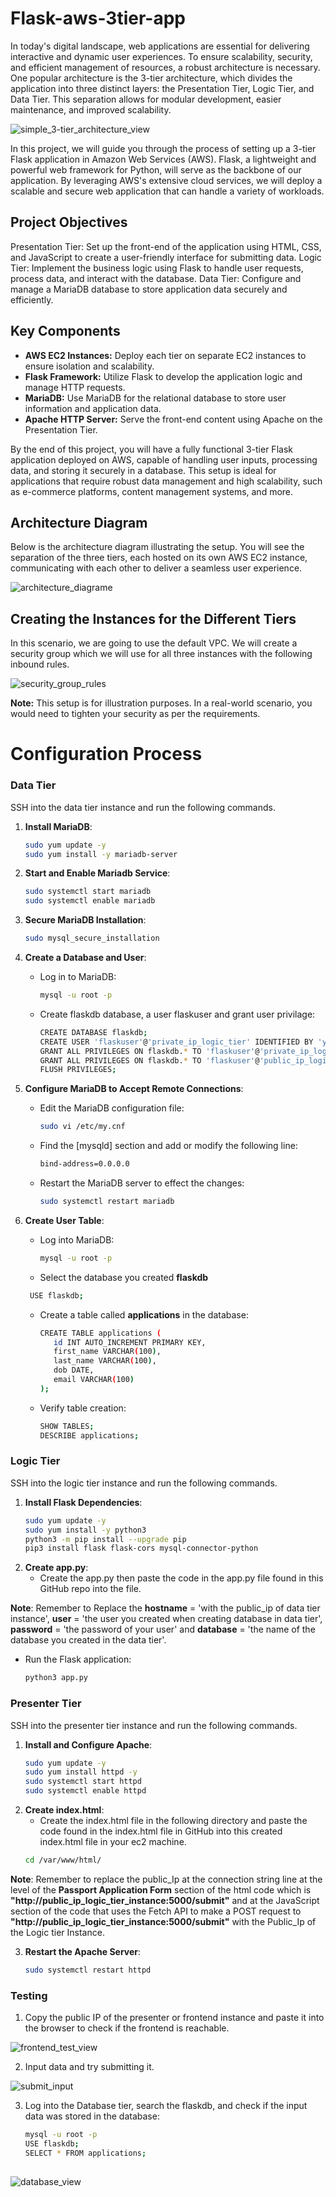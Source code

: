 # Flask-aws-3tier-app

In today's digital landscape, web applications are essential for delivering interactive and dynamic user experiences. To ensure scalability, security, and efficient management of resources, a robust architecture is necessary. One popular architecture is the 3-tier architecture, which divides the application into three distinct layers: the Presentation Tier, Logic Tier, and Data Tier. This separation allows for modular development, easier maintenance, and improved scalability.


![simple_3-tier_architecture_view](https://github.com/ARREYETTA14/flask-aws-3tier-app/assets/112652000/6c73a04a-b9d7-429c-8751-a04e03002e3d)

In this project, we will guide you through the process of setting up a 3-tier Flask application in Amazon Web Services (AWS). Flask, a lightweight and powerful web framework for Python, will serve as the backbone of our application. By leveraging AWS's extensive cloud services, we will deploy a scalable and secure web application that can handle a variety of workloads.

## Project Objectives
Presentation Tier: Set up the front-end of the application using HTML, CSS, and JavaScript to create a user-friendly interface for submitting data.
Logic Tier: Implement the business logic using Flask to handle user requests, process data, and interact with the database.
Data Tier: Configure and manage a MariaDB database to store application data securely and efficiently.

## Key Components
- **AWS EC2 Instances:** Deploy each tier on separate EC2 instances to ensure isolation and scalability.
- **Flask Framework:** Utilize Flask to develop the application logic and manage HTTP requests.
- **MariaDB:** Use MariaDB for the relational database to store user information and application data.
- **Apache HTTP Server:** Serve the front-end content using Apache on the Presentation Tier.

By the end of this project, you will have a fully functional 3-tier Flask application deployed on AWS, capable of handling user inputs, processing data, and storing it securely in a database. This setup is ideal for applications that require robust data management and high scalability, such as e-commerce platforms, content management systems, and more.

## Architecture Diagram
Below is the architecture diagram illustrating the setup. You will see the separation of the three tiers, each hosted on its own AWS EC2 instance, communicating with each other to deliver a seamless user experience.

![architecture_diagrame](https://github.com/ARREYETTA14/flask-aws-3tier-app/assets/112652000/956ef01c-00d2-4373-ba97-6ac3525b9643)

## Creating the Instances for the Different Tiers
In this scenario, we are going to use the default VPC. We will create a security group which we will use for all three instances with the following inbound rules.

![security_group_rules](https://github.com/ARREYETTA14/flask-aws-3tier-app/assets/112652000/163244d4-459b-4e9d-a53a-1b8138e59b3c)

**Note:** This setup is for illustration purposes. In a real-world scenario, you would need to tighten your security as per the requirements.

# Configuration Process

### Data Tier

SSH into the data tier instance and run the following commands.

1. **Install MariaDB**:
   ```sh
   sudo yum update -y
   sudo yum install -y mariadb-server

2. **Start and Enable Mariadb Service**:
   ```sh
   sudo systemctl start mariadb
   sudo systemctl enable mariadb
   
3. **Secure MariaDB Installation**:
   ```sh
   sudo mysql_secure_installation

4. **Create a Database and User**:
   - Log in to MariaDB:
     ```sh
     mysql -u root -p

   - Create flaskdb database, a user flaskuser and grant user privilage:
     ```sh
     CREATE DATABASE flaskdb;
     CREATE USER 'flaskuser'@'private_ip_logic_tier' IDENTIFIED BY 'your_password';
     GRANT ALL PRIVILEGES ON flaskdb.* TO 'flaskuser'@'private_ip_logic_tier';
     GRANT ALL PRIVILEGES ON flaskdb.* TO 'flaskuser'@'public_ip_logic_tier';
     FLUSH PRIVILEGES;

5. **Configure MariaDB to Accept Remote Connections**:
   - Edit the MariaDB configuration file:
     ```sh
     sudo vi /etc/my.cnf

   - Find the [mysqld] section and add or modify the following line:
     ```sh
     bind-address=0.0.0.0

   - Restart the MariaDB server to effect the changes:
     ```sh
     sudo systemctl restart mariadb

6. **Create User Table**:
   - Log into MariaDB:
     ```sh
     mysql -u root -p
     
   - Select the database you created **flaskdb**
    ```sh
     USE flaskdb;
    ```
    
   - Create a table called **applications** in the database:
     ```sh
     CREATE TABLE applications (
        id INT AUTO_INCREMENT PRIMARY KEY,
        first_name VARCHAR(100),
        last_name VARCHAR(100),
        dob DATE,
        email VARCHAR(100)
     );

   - Verify table creation:
     ```sh
     SHOW TABLES;
     DESCRIBE applications;


### Logic Tier

SSH into the logic tier instance and run the following commands.

1. **Install Flask Dependencies**:
   ```sh
   sudo yum update -y
   sudo yum install -y python3
   python3 -m pip install --upgrade pip
   pip3 install flask flask-cors mysql-connector-python

2. **Create app.py**:
   - Create the app.py then paste the code in the app.py file found in this GitHub repo into the file.

**Note**: Remember to Replace the **hostname** = 'with the public_ip of data tier instance', **user** = 'the user you created when creating database in data tier',    **password** = 'the password of your user' and **database** = 'the name of the database you created in the data tier'.
   
   - Run the Flask application:
     ```sh
     python3 app.py


### Presenter Tier

SSH into the presenter tier instance and run the following commands.

1. **Install and Configure Apache**:
   ```sh
   sudo yum update -y
   sudo yum install httpd -y
   sudo systemctl start httpd 
   sudo systemctl enable httpd

2. **Create index.html**:
   - Create the index.html file in the following directory and paste the code found in the index.html file in GitHub into this created index.html file in your ec2 machine.
   ```sh
   cd /var/www/html/

**Note**: Remember to replace the public_Ip at the connection string line at the level of the **Passport Application Form** section of the html code which is **"http://public_ip_logic_tier_instance:5000/submit"** and at the JavaScript section of the code that uses the Fetch API to make a POST request to **"http://public_ip_logic_tier_instance:5000/submit"** with the Public_Ip of the Logic tier Instance.

3. **Restart the Apache Server**:
   ```sh
   sudo systemctl restart httpd


### Testing 

1. Copy the public IP of the presenter or frontend instance and paste it into the browser to check if the frontend is reachable.

![frontend_test_view](https://github.com/ARREYETTA14/flask-aws-3tier-app/assets/112652000/d9dd1f64-b146-481b-ac90-8a1df7c869a6)

2. Input data and try submitting it.

![submit_input](https://github.com/ARREYETTA14/flask-aws-3tier-app/assets/112652000/2845236d-dad4-4b9f-8e43-5c52bc8f86a2)

3. Log into the Database tier, search the flaskdb, and check if the input data was stored in the database:
   ```sh
   mysql -u root -p
   USE flaskdb;
   SELECT * FROM applications;
 
![database_view](https://github.com/ARREYETTA14/flask-aws-3tier-app/assets/112652000/55c1edf5-d95e-44f7-8096-b9559b00e1d5)   





     

     

     
   
